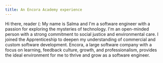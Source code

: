 ```yaml
---
title: An Encora Academy experience
---
```


Hi there, reader (: My name is Salma and I'm a software engineer with a passion for exploring the mysteries of technology. I'm an open-minded person with a strong commitment to social justice and environmental care. I joined the Apprenticeship to deepen my understanding of commercial and custom software development. Encora, a large software company with a focus on learning, feedback culture, growth, and professionalism, provides the ideal environment for me to thrive and grow as a software engineer.
